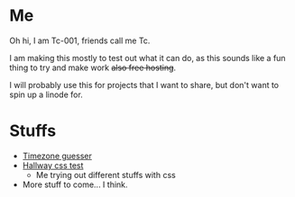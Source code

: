 # Me

Oh hi, I am Tc-001, friends call me Tc.
 
I am making this mostly to test out what it can do, as this sounds like a fun thing to try and make work ~~also free hosting~~. 

I will probably use this for projects that I want to share, but don't want to spin up a linode for.


# Stuffs
* [Timezone guesser](projects/blarg_tz)
* [Hallway css test](projects/hallway)
    * Me trying out different stuffs with css
* More stuff to come... I think.
